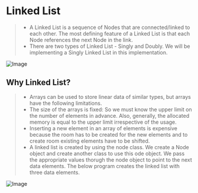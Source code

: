 # Linked List
> - A Linked List is a sequence of Nodes that are connected/linked to each other. The most defining feature of a Linked List is that each Node references the next Node in the link.
> - There are two types of Linked List - Singly and Doubly. We will be implementing a Singly Linked List in this implementation.


![Image](https://res.cloudinary.com/practicaldev/image/fetch/s--y3j6aJXJ--/c_limit%2Cf_auto%2Cfl_progressive%2Cq_auto%2Cw_880/https://res.cloudinary.com/practicaldev/image/fetch/s--_PwtVEkJ--/c_limit%252Cf_auto%252Cfl_progressive%252Cq_auto%252Cw_880/https://www.educative.io/api/edpresso/shot/5077575695073280/image/5192456339456000)

## Why Linked List?
> - Arrays can be used to store linear data of similar types, but arrays have the following limitations.
> - The size of the arrays is fixed: So we must know the upper limit on the number of elements in advance. Also, generally, the allocated memory is equal to the upper limit irrespective of the usage.
> - Inserting a new element in an array of elements is expensive because the room has to be created for the new elements and to create room existing elements have to be shifted.
> - A linked list is created by using the node class. We create a Node object and create another class to use this ode object. We pass the appropriate values thorugh the node object to point to the next data elements. The below program creates the linked list with three data elements.


![Image](https://miro.medium.com/max/1050/1*cUehR5S18XSoVLaPNfNzlA.jpeg)
